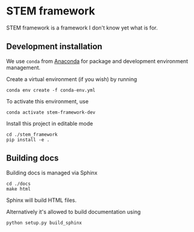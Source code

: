 # STEM framework

STEM framework is a framework I don't know yet what is for.

## Development installation
We use `conda` from [Anaconda](https://www.anaconda.com/products/distribution) for package and development environment management.



Create a virtual environment (if you wish) by running
```
conda env create -f conda-env.yml 
```
To activate this environment, use
```
conda activate stem-framework-dev
```

Install this project in editable mode 
```
cd ./stem_framework
pip install -e .
```
## Building docs

Building docs is managed via Sphinx
```
cd ./docs
make html
```
Sphinx will build HTML files.

Alternatively it's allowed to build documentation using
```
python setup.py build_sphinx
```
